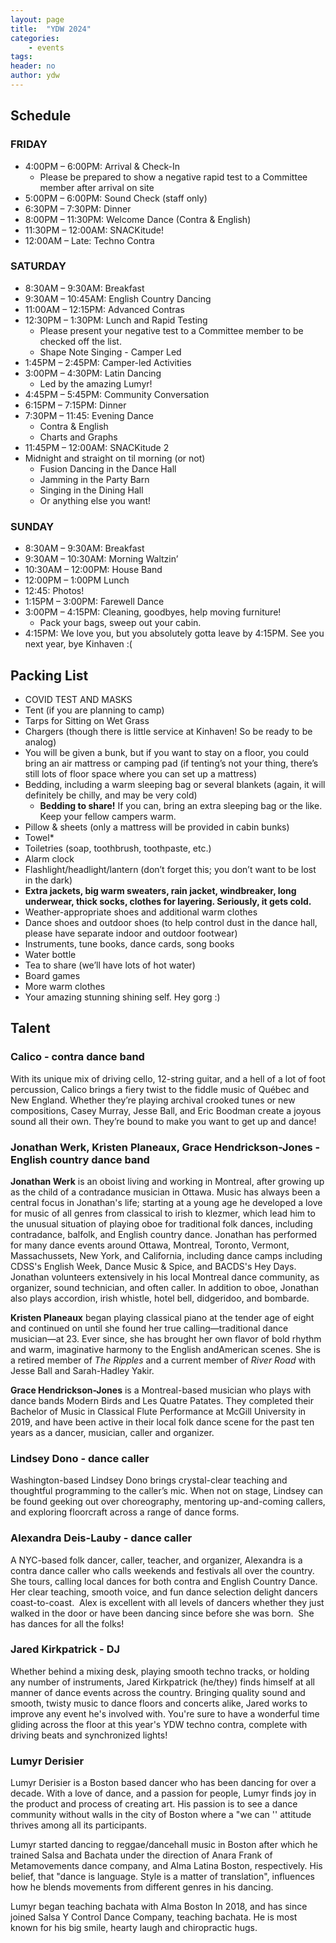 ```yaml
---
layout: page
title:  "YDW 2024"
categories:
    - events
tags:
header: no
author: ydw
---
```


## Schedule

### FRIDAY
* 4:00PM – 6:00PM: Arrival & Check-In
  * Please be prepared to show a negative rapid test to a Committee member after arrival on site
* 5:00PM – 6:00PM: Sound Check (staff only)
* 6:30PM – 7:30PM: Dinner
* 8:00PM – 11:30PM: Welcome Dance  (Contra & English)
* 11:30PM – 12:00AM: SNACKitude!
* 12:00AM – Late: Techno Contra

### SATURDAY
* 8:30AM – 9:30AM: Breakfast
* 9:30AM – 10:45AM: English Country Dancing
* 11:00AM – 12:15PM: Advanced Contras
* 12:30PM – 1:30PM: Lunch and Rapid Testing
  * Please present your negative test to a Committee member to be checked off the list.
  * Shape Note Singing - Camper Led
* 1:45PM – 2:45PM: Camper-led Activities
* 3:00PM – 4:30PM: Latin Dancing
  * Led by the amazing Lumyr!
* 4:45PM – 5:45PM: Community Conversation
* 6:15PM – 7:15PM: Dinner
* 7:30PM – 11:45: Evening Dance
  * Contra & English
  * Charts and Graphs
* 11:45PM – 12:00AM: SNACKitude 2
* Midnight and straight on til morning (or not)
  * Fusion Dancing in the Dance Hall
  * Jamming in the Party Barn
  * Singing in the Dining Hall
  * Or anything else you want!

### SUNDAY
* 8:30AM – 9:30AM: Breakfast
* 9:30AM – 10:30AM: Morning Waltzin’
* 10:30AM – 12:00PM: House Band
* 12:00PM – 1:00PM Lunch
* 12:45: Photos!
* 1:15PM – 3:00PM: Farewell Dance
* 3:00PM – 4:15PM: Cleaning, goodbyes, help moving furniture!
  * Pack your bags, sweep out your cabin.
* 4:15PM: We love you, but you absolutely gotta leave by 4:15PM. See you next year, bye Kinhaven :(


## Packing List

* COVID TEST AND MASKS
* Tent (if you are planning to camp)
* Tarps for Sitting on Wet Grass
* Chargers (though there is little service at Kinhaven! So be ready to be analog)
* You will be given a bunk, but if you want to stay on a floor, you could bring an air mattress or camping pad (if tenting’s not your thing, there’s still lots of floor space where you can set up a mattress)
* Bedding, including a warm sleeping bag or several blankets (again, it will definitely be chilly, and may be very cold)
  * **Bedding to share!** If you can, bring an extra sleeping bag or the like. Keep your fellow campers warm.
* Pillow & sheets (only a mattress will be provided in cabin bunks)
* Towel*
* Toiletries (soap, toothbrush, toothpaste, etc.)
* Alarm clock
* Flashlight/headlight/lantern (don’t forget this; you don’t want to be lost in the dark)
* **Extra jackets, big warm sweaters, rain jacket, windbreaker, long underwear, thick socks, clothes for layering. Seriously, it gets cold.**
* Weather-appropriate shoes and additional warm clothes
* Dance shoes and outdoor shoes (to help control dust in the dance hall, please have separate indoor and outdoor footwear)
* Instruments, tune books, dance cards, song books
* Water bottle
* Tea to share (we’ll have lots of hot water)
* Board games
* More warm clothes
* Your amazing stunning shining self. Hey gorg :)


## Talent

### Calico - contra dance band


<!-- [![\"\"](\"https://youthdanceweekend.org/wp-content/uploads/2024/04/IMG_6530-1-300x243.jpeg\")](\"https://youthdanceweekend.org/wp-content/uploads/2024/04/IMG_6530-1-scaled.jpeg\") -->
With its unique mix of driving cello, 12-string guitar, and a hell of a lot of foot percussion, Calico brings a fiery twist to the fiddle music of Québec and New England. Whether they’re playing archival crooked tunes or new compositions, Casey Murray, Jesse Ball, and Eric Boodman create a joyous sound all their own. They’re bound to make you want to get up and dance!


### Jonathan Werk, Kristen Planeaux, Grace Hendrickson-Jones - English country dance band


<!-- [![\"\"](\"https://youthdanceweekend.org/wp-content/uploads/2024/05/63F2AFA1-FB12-4C55-8D5D-9D075E5A21BA_1_201_a-1024x386.jpeg\")](\"https://youthdanceweekend.org/wp-content/uploads/2024/05/63F2AFA1-FB12-4C55-8D5D-9D075E5A21BA_1_201_a.jpeg\") -->


**Jonathan Werk** is an oboist living and working in Montreal, after growing up as the child of a contradance musician in Ottawa. Music has always been a central focus in Jonathan's life; starting at a young age he developed a love for music of all genres from classical to irish to klezmer, which lead him to the unusual situation of playing oboe for traditional folk dances, including contradance, balfolk, and English country dance. Jonathan has performed for many dance events around Ottawa, Montreal, Toronto, Vermont, Massachussets, New York, and California, including dance camps including CDSS's English Week, Dance Music \& Spice, and BACDS's Hey Days. Jonathan volunteers extensively in his local Montreal dance community, as organizer, sound technician, and often caller. In addition to oboe, Jonathan also plays accordion, irish whistle, hotel bell, didgeridoo, and bombarde.


**Kristen Planeaux** began playing classical piano at the tender age of eight and continued on until she found her true calling—traditional dance musician—at 23\. Ever since, she has brought her own flavor of bold rhythm and warm, imaginative harmony to the English andAmerican scenes. She is a retired member of *The Ripples* and a current member of *River Road* with Jesse Ball and Sarah-Hadley Yakir.


**Grace Hendrickson-Jones** is a Montreal-based musician who plays with dance bands Modern Birds and Les Quatre Patates. They completed their Bachelor of Music in Classical Flute Performance at McGill University in 2019, and have been active in their local folk dance scene for the past ten years as a dancer, musician, caller and organizer. 

### Lindsey Dono - dance caller


<!-- [![\"\"](\"https://youthdanceweekend.org/wp-content/uploads/2024/04/Lindsey-Dono-photo-2-300x200.jpeg\")](\"https://youthdanceweekend.org/wp-content/uploads/2024/04/Lindsey-Dono-photo-2-scaled.jpeg\") -->
Washington-based Lindsey Dono brings crystal-clear teaching and thoughtful programming to the caller’s mic. When not on stage, Lindsey can be found geeking out over choreography, mentoring up-and-coming callers, and exploring floorcraft across a range of dance forms.

### Alexandra Deis-Lauby - dance caller


<!-- [![\"\"](\"https://youthdanceweekend.org/wp-content/uploads/2024/03/Alex-Deis-Lauby-200x300.webp\")](\"https://youthdanceweekend.org/wp-content/uploads/2024/03/Alex-Deis-Lauby.webp\") -->
A NYC-based folk dancer, caller, teacher, and organizer, Alexandra is a contra dance caller who calls weekends and festivals all over the country. She tours, calling local dances for both contra and English Country Dance. Her clear teaching, smooth voice, and fun dance selection delight dancers coast-to-coast.  Alex is excellent with all levels of dancers whether they just walked in the door or have been dancing since before she was born.  She has dances for all the folks!

### Jared Kirkpatrick - DJ

<!-- [![\"\"](\"https://youthdanceweekend.org/wp-content/uploads/2024/04/Jared-Kirkpatrick-press-photo-185x300.jpeg\")](\"https://youthdanceweekend.org/wp-content/uploads/2024/04/Jared-Kirkpatrick-press-photo-scaled.jpeg\") -->
Whether behind a mixing desk, playing smooth techno tracks, or holding any number of instruments, Jared Kirkpatrick (he/they) finds himself at all manner of dance events across the country. Bringing quality sound and smooth, twisty music to dance floors and concerts alike, Jared works to improve any event he's involved with. You're sure to have a wonderful time gliding across the floor at this year's YDW techno contra, complete with driving beats and synchronized lights!

### Lumyr Derisier

Lumyr Derisier is a Boston based dancer who has been dancing for over a decade. With a love of dance, and a passion for people, Lumyr finds joy in the product and process of creating art.  His passion is to see a dance community without walls in the city of Boston where a "we can '' attitude thrives among all its participants. 

Lumyr started dancing to reggae/dancehall music in Boston after  which he trained Salsa and Bachata under the direction of Anara Frank of Metamovements dance company, and Alma Latina Boston, respectively.  His belief,  that "dance is language. Style is a matter of translation", influences how he blends movements from different genres in his dancing. 

Lumyr began teaching bachata with Alma Boston In 2018, and has since joined Salsa Y Control Dance Company, teaching bachata.   He is most known for his big smile, hearty laugh and chiropractic hugs.
